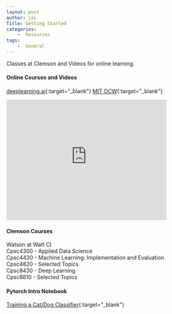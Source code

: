 ```yaml
---
layout: post
author: jai
Title: Getting Started
categories: 
    -  Resources
tags:
    -  General
---
```

Classes at Clemson and Videos for online learning.

#### Online Courses and Videos
[deeplearning.ai](https://www.deeplearning.ai/programs/){:target="_blank"}
[MIT OCW](http://introtodeeplearning.com/){:target="_blank"}
<div class="video-container">
    <iframe width="420" height="315" src="https://www.youtube.com/embed/5tvmMX8r_OM?list=PLtBw6njQRU-rwp5__7C0oIVt26ZgjG9NI" frameborder="0" allow="accelerometer; clipboard-write; encrypted-media; gyroscope; picture-in-picture" allowfullscreen></iframe>
</div>

#### Clemson Courses
Watson at Watt CI  
Cpsc4300 - Applied Data Science  
Cpsc4430 - Machine Learning: Implementation and Evaluation  
Cpsc4820 - Selected Topics  
Cpsc8430 - Deep Learning  
Cpsc8810 - Selected Topics  

#### Pytorch Intro Notebook
[Training a Cat/Dog Classifier](https://github.com/Clemson-AI/Intro){:target="_blank"}